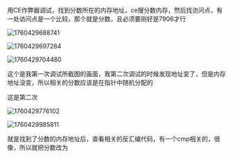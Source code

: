 用CE作弊器调试，找到分数所在的内存地址，ce搜分数内存，然后找访问点，有一处访问点是一个比较，那个就是分数，且必须要刚好是7906才行

![1760429688741](C:\Users\23671\AppData\Roaming\Typora\typora-user-images\1760429688741.png)

![1760429697284](C:\Users\23671\AppData\Roaming\Typora\typora-user-images\1760429697284.png)

![1760429704480](C:\Users\23671\AppData\Roaming\Typora\typora-user-images\1760429704480.png)

这个是我第一次调试所截图的画面，我第二次调试的时候发现地址变了，但是内存地址没变，所以相关的分数应该是在指针中随机分配的

这是第二次

![1760429776102](C:\Users\23671\AppData\Roaming\Typora\typora-user-images\1760429776102.png)

![1760429985811](C:\Users\23671\AppData\Roaming\Typora\typora-user-images\1760429985811.png)



就是找到了分数的内存地址后，查看相关的反汇编代码，有一个cmp相关的，很像，所以就把分数改为